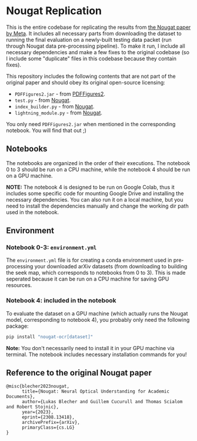 # Nougat Replication

This is the entire codebase for replicating the results from [the Nougat paper by Meta](https://arxiv.org/abs/2308.13418). It includes all necessary parts from downloading the dataset to running the final evaluation on a newly-built testing data packet (run through Nougat data pre-processing pipeline). To make it run, I include all necessary dependencies and make a few fixes to the original codebase (so I include some "duplicate" files in this codebase because they contain fixes).

This repository includes the following contents that are not part of the original paper and should obey its original open-source licensing:

* `PDFFigures2.jar` - from [PDFFigures2](https://github.com/allenai/pdffigures2).
* `test.py` - from [Nougat](https://github.com/facebookresearch/nougat).
* `index_builder.py` - from [Nougat](https://github.com/facebookresearch/nougat).
* `lightning_module.py` - from [Nougat](https://github.com/facebookresearch/nougat).

You only need `PDFFigures2.jar` when mentioned in the corresponding notebook. You will find that out ;)

## Notebooks

The notebooks are organized in the order of their executions. The notebook 0 to 3 should be run on a CPU machine, while the notebook 4 should be run on a GPU machine.

**NOTE:** The notebook 4 is designed to be run on Google Colab, thus it includes some specific code for mounting Google Drive and installing the necessary dependencies. You can also run it on a local machine, but you need to install the dependencies manually and change the working dir path used in the notebook.

## Environment

### Notebook 0-3: `environment.yml`

The `environment.yml` file is for creating a conda environment used in pre-processing your downloaded arXiv datasets (from downloading to building the seek map, which corresponds to notebooks from 0 to 3). This is made seperated because it can be run on a CPU machine for saving GPU resources.

### Notebook 4: included in the notebook

To evaluate the dataset on a GPU machine (which actually runs the Nougat model, corresponding to notebook 4), you probably only need the following package:

```bash
pip install "nougat-ocr[dataset]"
```

**Note:** You don't necessarily need to install it in your GPU machine via terminal. The notebook includes necessary installation commands for you!

## Reference to the original Nougat paper

```
@misc{blecher2023nougat,
      title={Nougat: Neural Optical Understanding for Academic Documents}, 
      author={Lukas Blecher and Guillem Cucurull and Thomas Scialom and Robert Stojnic},
      year={2023},
      eprint={2308.13418},
      archivePrefix={arXiv},
      primaryClass={cs.LG}
}
```
